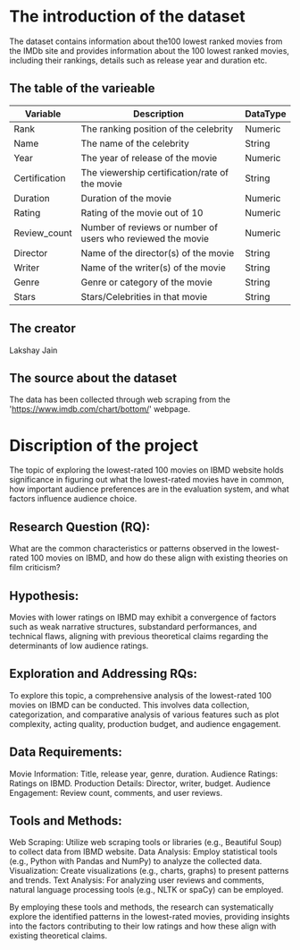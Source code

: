 # The introduction of the dataset
The dataset contains information about the100 lowest ranked movies from the IMDb site and provides information about the 100 lowest ranked movies, including their rankings, details such as release year and duration etc.

## The table of the varieable
| Variable      | Description                                     | DataType           |
| ------------- | ----------------------------------------------- | ------------------ |
| Rank          | The ranking position of the celebrity           | Numeric            |
| Name          | The name of the celebrity                        | String             |
| Year          | The year of release of the movie                 | Numeric            |
| Certification | The viewership certification/rate of the movie   | String   |
| Duration      | Duration of the movie                            | Numeric            |
| Rating        | Rating of the movie out of 10                    | Numeric            |
| Review_count  | Number of reviews or number of users who reviewed the movie | Numeric |
| Director      | Name of the director(s) of the movie             | String             |
| Writer        | Name of the writer(s) of the movie               | String             |
| Genre         | Genre or category of the movie                   | String             |
| Stars         | Stars/Celebrities in that movie                 | String             |

## The creator
Lakshay Jain

## The source about the dataset
The data has been collected through web scraping from the 'https://www.imdb.com/chart/bottom/' webpage.

# Discription of the project

The topic of exploring the lowest-rated 100 movies on IBMD website holds significance in figuring out what the lowest-rated movies have in common, how important audience preferences are in the evaluation system, and what factors influence audience choice.

## Research Question (RQ):

What are the common characteristics or patterns observed in the lowest-rated 100 movies on IBMD, and how do these align with existing theories on film criticism?

## Hypothesis:

Movies with lower ratings on IBMD may exhibit a convergence of factors such as weak narrative structures, substandard performances, and technical flaws, aligning with previous theoretical claims regarding the determinants of low audience ratings.

## Exploration and Addressing RQs:

To explore this topic, a comprehensive analysis of the lowest-rated 100 movies on IBMD can be conducted. This involves data collection, categorization, and comparative analysis of various features such as plot complexity, acting quality, production budget, and audience engagement.

## Data Requirements:
Movie Information: Title, release year, genre, duration.
Audience Ratings: Ratings on IBMD.
Production Details: Director, writer, budget.
Audience Engagement: Review count, comments, and user reviews.

## Tools and Methods:
Web Scraping: Utilize web scraping tools or libraries (e.g., Beautiful Soup) to collect data from IBMD website.
Data Analysis: Employ statistical tools (e.g., Python with Pandas and NumPy) to analyze the collected data.
Visualization: Create visualizations (e.g., charts, graphs) to present patterns and trends.
Text Analysis: For analyzing user reviews and comments, natural language processing tools (e.g., NLTK or spaCy) can be employed.

By employing these tools and methods, the research can systematically explore the identified patterns in the lowest-rated movies, providing insights into the factors contributing to their low ratings and how these align with existing theoretical claims.

